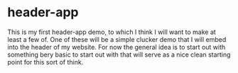 # header-app

This is my first header-app demo, to which I think I will want to make at least a few of. One of these will be a simple clucker demo that I will embed into the header of my website. For now the general idea is to start out with something bery basic to start out with that will serve as a nice clean starting point for this sort of think.